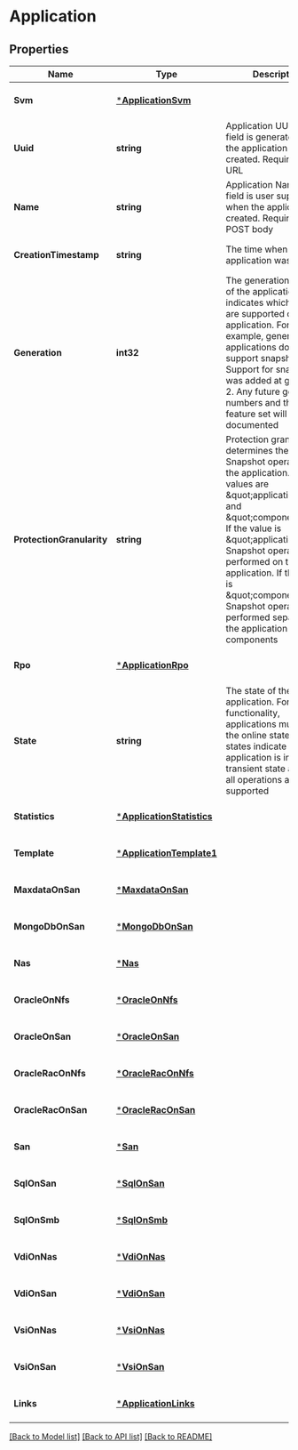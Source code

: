# Application

## Properties
Name | Type | Description | Notes
------------ | ------------- | ------------- | -------------
**Svm** | [***ApplicationSvm**](application_svm.md) |  | [optional] [default to null]
**Uuid** | **string** | Application UUID. This field is generated when the application is created. Required in the URL | [optional] [default to null]
**Name** | **string** | Application Name. This field is user supplied when the application is created. Required in the POST body | [optional] [default to null]
**CreationTimestamp** | **string** | The time when the application was created | [optional] [default to null]
**Generation** | **int32** | The generation number of the application. This indicates which features are supported on the application. For example, generation 1 applications do not support snapshots. Support for snapshots was added at generation 2. Any future generation numbers and their feature set will be documented | [optional] [default to null]
**ProtectionGranularity** | **string** | Protection granularity determines the scope of Snapshot operations for the application. Possible values are \&quot;application\&quot; and \&quot;component\&quot;. If the value is \&quot;application\&quot;, Snapshot operations are performed on the entire application. If the value is \&quot;component\&quot;, Snapshot operations are performed separately on the application components | [optional] [default to null]
**Rpo** | [***ApplicationRpo**](application_rpo.md) |  | [optional] [default to null]
**State** | **string** | The state of the application. For full functionality, applications must be in the online state. Other states indicate that the application is in a transient state and not all operations are supported | [optional] [default to null]
**Statistics** | [***ApplicationStatistics**](application_statistics.md) |  | [optional] [default to null]
**Template** | [***ApplicationTemplate1**](application_template_1.md) |  | [optional] [default to null]
**MaxdataOnSan** | [***MaxdataOnSan**](maxdata_on_san.md) |  | [optional] [default to null]
**MongoDbOnSan** | [***MongoDbOnSan**](mongo_db_on_san.md) |  | [optional] [default to null]
**Nas** | [***Nas**](nas.md) |  | [optional] [default to null]
**OracleOnNfs** | [***OracleOnNfs**](oracle_on_nfs.md) |  | [optional] [default to null]
**OracleOnSan** | [***OracleOnSan**](oracle_on_san.md) |  | [optional] [default to null]
**OracleRacOnNfs** | [***OracleRacOnNfs**](oracle_rac_on_nfs.md) |  | [optional] [default to null]
**OracleRacOnSan** | [***OracleRacOnSan**](oracle_rac_on_san.md) |  | [optional] [default to null]
**San** | [***San**](san.md) |  | [optional] [default to null]
**SqlOnSan** | [***SqlOnSan**](sql_on_san.md) |  | [optional] [default to null]
**SqlOnSmb** | [***SqlOnSmb**](sql_on_smb.md) |  | [optional] [default to null]
**VdiOnNas** | [***VdiOnNas**](vdi_on_nas.md) |  | [optional] [default to null]
**VdiOnSan** | [***VdiOnSan**](vdi_on_san.md) |  | [optional] [default to null]
**VsiOnNas** | [***VsiOnNas**](vsi_on_nas.md) |  | [optional] [default to null]
**VsiOnSan** | [***VsiOnSan**](vsi_on_san.md) |  | [optional] [default to null]
**Links** | [***ApplicationLinks**](application__links.md) |  | [optional] [default to null]

[[Back to Model list]](../README.md#documentation-for-models) [[Back to API list]](../README.md#documentation-for-api-endpoints) [[Back to README]](../README.md)


